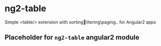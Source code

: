 # ng2-table
Simple &lt;table/> extension with sortingiltering\paging.. for Angular2 apps

## Placeholder for `ng2-table` angular2 module
